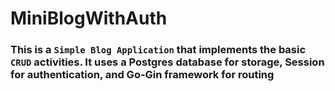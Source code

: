 # MiniBlogWithAuth
### This is a `Simple Blog Application` that implements the basic `CRUD` activities. It uses a Postgres database for storage, Session for authentication, and Go-Gin framework for routing
